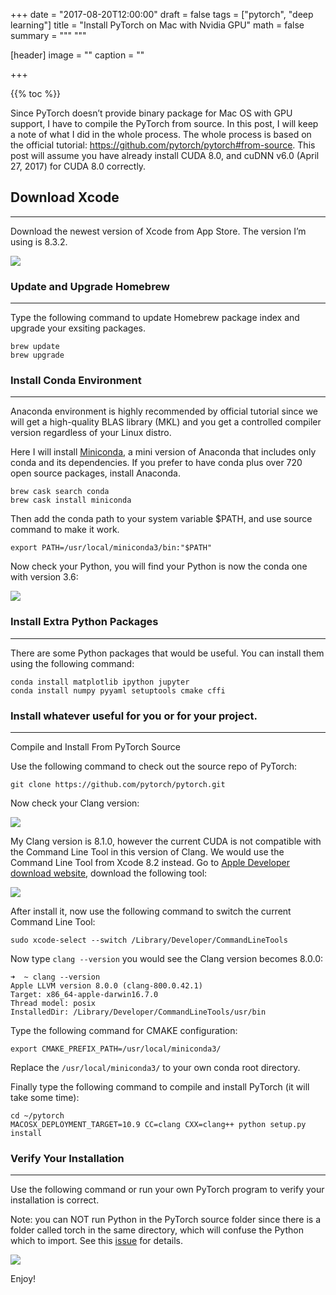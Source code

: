 +++
date = "2017-08-20T12:00:00"
draft = false
tags = ["pytorch", "deep learning"]
title = "Install PyTorch on Mac with Nvidia GPU"
math = false
summary = """ """

[header]
image = ""
caption = ""

+++

{{% toc %}}

Since PyTorch doesn’t provide binary package for Mac OS with GPU support, I have to compile the PyTorch from source. In this post, I will keep a note of what I did in the whole process. The whole process is based on the official tutorial: https://github.com/pytorch/pytorch#from-source. This post will assume you have already install CUDA 8.0, and cuDNN v6.0 (April 27, 2017) for CUDA 8.0 correctly.

## Download Xcode
---

Download the newest version of Xcode from App Store. The version I’m using is 8.3.2.

![](/img/blog/xcode1.png)

### Update and Upgrade Homebrew
---

Type the following command to update Homebrew package index and upgrade your exsiting packages.

```
brew update
brew upgrade
```

### Install Conda Environment
---

Anaconda environment is highly recommended by official tutorial since we will get a high-quality BLAS library (MKL) and you get a controlled compiler version regardless of your Linux distro.

Here I will install [Miniconda](https://conda.io/docs/user-guide/install/index.html), a mini version of Anaconda that includes only conda and its dependencies. If you prefer to have conda plus over 720 open source packages, install Anaconda.

```
brew cask search conda
brew cask install miniconda
```

Then add the conda path to your system variable $PATH, and use  source command to make it work.

```
export PATH=/usr/local/miniconda3/bin:"$PATH"
```

Now check your Python, you will find your Python is now the conda one with version 3.6:

![](/img/blog/python_output.png)

### Install Extra Python Packages
---

There are some Python packages that would be useful. You can install them using the following command:

```
conda install matplotlib ipython jupyter
conda install numpy pyyaml setuptools cmake cffi
```

### Install whatever useful for you or for your project.
---

Compile and Install From PyTorch Source

Use the following command to check out the source repo of PyTorch:

```
git clone https://github.com/pytorch/pytorch.git
```

Now check your Clang version:

![](/img/blog/clangv1.png)

My Clang version is 8.1.0, however the current CUDA is not compatible with the Command Line Tool in this version of Clang. We would use the Command Line Tool from Xcode 8.2 instead. Go to [Apple Developer download website](https://developer.apple.com/download/more/), download the following tool:

![](/img/blog/cmd8.2.png)

After install it, now use the following command to switch the current Command Line Tool:

```
sudo xcode-select --switch /Library/Developer/CommandLineTools
```

Now type `clang --version` you would see the Clang version becomes 8.0.0:

```
➜  ~ clang --version
Apple LLVM version 8.0.0 (clang-800.0.42.1)
Target: x86_64-apple-darwin16.7.0
Thread model: posix
InstalledDir: /Library/Developer/CommandLineTools/usr/bin
```

Type the following command for CMAKE configuration:

```
export CMAKE_PREFIX_PATH=/usr/local/miniconda3/
```

Replace the `/usr/local/miniconda3/` to your own conda root directory.

Finally type the following command to compile and install PyTorch (it will take some time):

```
cd ~/pytorch
MACOSX_DEPLOYMENT_TARGET=10.9 CC=clang CXX=clang++ python setup.py install
```

### Verify Your Installation
---

Use the following command or run your own PyTorch program to verify your installation is correct.

Note: you can NOT run Python in the PyTorch source folder since there is a folder called torch in the same directory, which will confuse the Python which to import. See this [issue](https://github.com/pytorch/pytorch/issues/574) for details.

![](/img/blog/pytorch_succ.png)

Enjoy!
